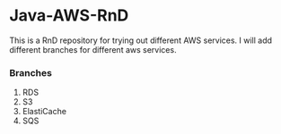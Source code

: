 # Java-AWS-RnD

This is a RnD repository for trying out different AWS services. I will add different branches for different aws services. 

### Branches

1. RDS
2. S3
3. ElastiCache
4. SQS
